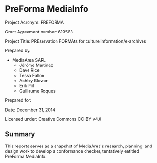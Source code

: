 # PreForma MediaInfo

Project Acronym: PREFORMA

Grant Agreement number: 619568

Project Title: PREservation FORMAts for culture information/e-archives

Prepared by:

- MediaArea SARL
  - Jérôme Martinez
  - Dave Rice
  - Tessa Fallon
  - Ashley Blewer
  - Erik Piil
  - Guillaume Roques

Prepared for:

Date: December 31, 2014

Licensed under: Creative Commons CC-BY v4.0

<!-- toc -->

## Summary

This reports serves as a snapshot of MediaArea's research, planning, and design work to develop a conformance checker, tentatively entitled PreForma MediaInfo.
